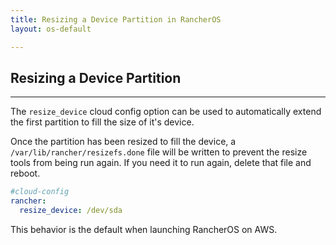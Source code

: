 ```yaml
---
title: Resizing a Device Partition in RancherOS
layout: os-default

---
```


## Resizing a Device Partition
---

The `resize_device` cloud config option can be used to automatically extend the first partition to fill the size of it's device.

Once the partition has been resized to fill the device, a `/var/lib/rancher/resizefs.done` file will be written to prevent the resize tools from being run again. If you need it to run again, delete that file and reboot.

```yaml
#cloud-config
rancher:
  resize_device: /dev/sda
```

This behavior is the default when launching RancherOS on AWS.
